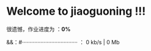 # Welcome to jiaoguoning !!!

很遗憾，作业进度为 ：**0%**

&&：#···································· ： 0 kb/s | 0 Mb
